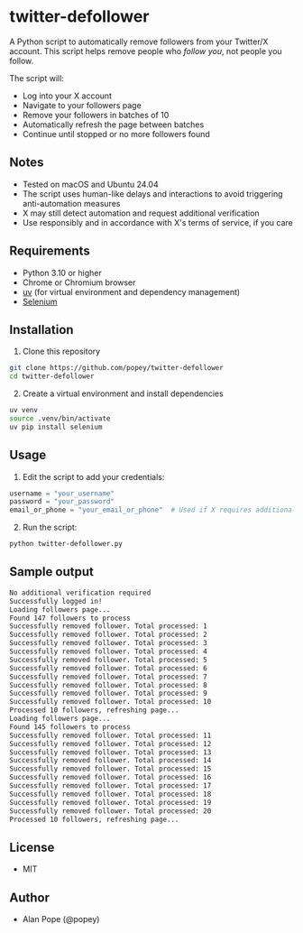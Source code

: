 # twitter-defollower

A Python script to automatically remove followers from your Twitter/X account. This script helps remove people who *follow you*, not people you follow.

The script will:
* Log into your X account
* Navigate to your followers page
* Remove your followers in batches of 10
* Automatically refresh the page between batches
* Continue until stopped or no more followers found

## Notes

* Tested on macOS and Ubuntu 24.04
* The script uses human-like delays and interactions to avoid triggering anti-automation measures
* X may still detect automation and request additional verification
* Use responsibly and in accordance with X's terms of service, if you care

## Requirements

* Python 3.10 or higher
* Chrome or Chromium browser
* [uv](https://github.com/astral-sh/uv) (for virtual environment and dependency management)
* [Selenium](https://pypi.org/project/selenium/)

## Installation

1. Clone this repository
```bash
git clone https://github.com/popey/twitter-defollower
cd twitter-defollower
```

2. Create a virtual environment and install dependencies
```bash
uv venv
source .venv/bin/activate
uv pip install selenium
```

## Usage

1. Edit the script to add your credentials:
```python
username = "your_username"
password = "your_password"
email_or_phone = "your_email_or_phone"  # Used if X requires additional verification
```

2. Run the script:
```bash
python twitter-defollower.py
```

## Sample output

```bash
No additional verification required
Successfully logged in!
Loading followers page...
Found 147 followers to process
Successfully removed follower. Total processed: 1
Successfully removed follower. Total processed: 2
Successfully removed follower. Total processed: 3
Successfully removed follower. Total processed: 4
Successfully removed follower. Total processed: 5
Successfully removed follower. Total processed: 6
Successfully removed follower. Total processed: 7
Successfully removed follower. Total processed: 8
Successfully removed follower. Total processed: 9
Successfully removed follower. Total processed: 10
Processed 10 followers, refreshing page...
Loading followers page...
Found 145 followers to process
Successfully removed follower. Total processed: 11
Successfully removed follower. Total processed: 12
Successfully removed follower. Total processed: 13
Successfully removed follower. Total processed: 14
Successfully removed follower. Total processed: 15
Successfully removed follower. Total processed: 16
Successfully removed follower. Total processed: 17
Successfully removed follower. Total processed: 18
Successfully removed follower. Total processed: 19
Successfully removed follower. Total processed: 20
Processed 10 followers, refreshing page...
```

## License

* MIT

## Author

* Alan Pope (@popey)
